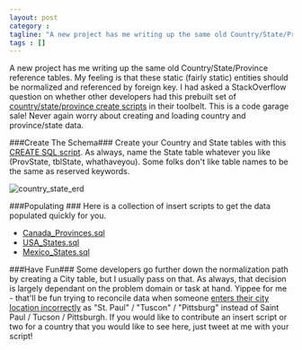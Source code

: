 ```yaml
---
layout: post
category : 
tagline: "A new project has me writing up the same old Country/State/Province reference tables. My feeling is "
tags : []
---
```


A new project has me writing up the same old Country/State/Province reference tables. My feeling is that these static (fairly static) entities should be normalized and referenced by foreign key. I had asked a StackOverflow question on whether other developers had this prebuilt set of [country/state/province create scripts](stackoverflow.com/questions/994539/sql-script-to-create-country-state-tables) in their toolbelt.
This is a code garage sale! Never again worry about creating and loading country and province/state data.

###Create The Schema###
Create your Country and State tables with this [CREATE SQL script](http://devtxt.com/blog/downloads/sql/CreateCountryAndState.sql.txt). As always, name the State table whatever you like (ProvState, tblState, whathaveyou).  Some folks don't like table names to be the same as reserved keywords. 

![country_state_erd](img/country_state_erd_thumb.png)

###Populating ###
Here is a collection of insert scripts to get the data populated quickly for you.

* [Canada_Provinces.sql](http://devtxt.com/blog/downloads/sql/Canada_Provinces.sql.txt)  
* [USA_States.sql](http://devtxt.com/blog/downloads/sql/USA_States.sql.txt) 
* [Mexico_States.sql](http://devtxt.com/blog/downloads/sql/Mexico_States.sql.txt)
    

###Have Fun###
Some developers go further down the normalization path by creating a City table, but I usually pass on that. As always, that decision is largely dependant on the problem domain or task at hand. 
Yippee for me - that'll be fun trying to reconcile data when someone [enters their city location incorrectly](http://www.epodunk.com/top10/misspelled/index.html) as "St. Paul" / "Tuscon" / "Pittsburg" instead of Saint Paul / Tucson / Pittsburgh.
If you would like to contribute an insert script or two for a country that you would like to see here, just tweet at me with your script!